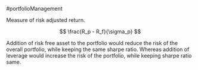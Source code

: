 #portfolioManagement 

Measure of risk adjusted return. 

$$
\frac{R_p - R_f}{\sigma_p}
$$

Addition of risk free asset to the portfolio would reduce the risk of the overall portfolio, while keeping the same sharpe ratio.
Whereas addition of leverage would increase the risk of the portfolio, while keeping sharpe ratio same. 

